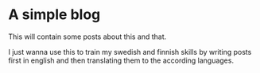 
# A simple blog

This will contain some posts about this and that. 

I just wanna use this to train my swedish and finnish skills 
by writing posts first in english and then translating 
them to the according languages.
